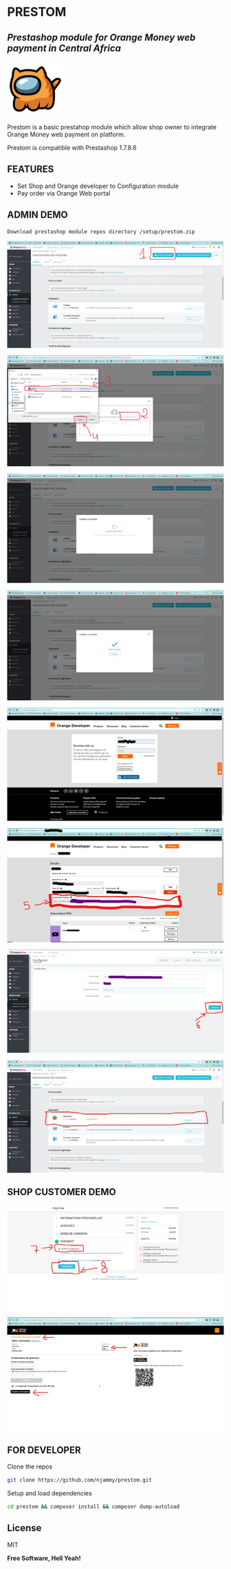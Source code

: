 # PRESTOM

## _Prestashop module for Orange Money web payment in Central Africa_

![Prestom Logo](./logo.png)

Prestom is a basic prestahop module which allow shop owner to integrate Orange Money web payment on platform.

Prestom is compatible with Prestashop 1.7.8.6

## FEATURES

- Set Shop and Orange developer to Configuration module
- Pay order via Orange Web portal

## ADMIN DEMO

    Download prestashop module repos directory /setup/prestom.zip

![Prestom Demo 1](./demo_img/demo_1.png)

![Prestom Demo 2](./demo_img/demo_2.png)

![Prestom Demo 3](./demo_img/demo_3.png)

![Prestom Demo 4](./demo_img/demo_4.png)

![Prestom Demo 5](./demo_img/demo_5.png)

![Prestom Demo 6](./demo_img/demo_6.png)

![Prestom Demo 7](./demo_img/demo_7.png)

![Prestom Demo 8](./demo_img/demo_8.png)

## SHOP CUSTOMER DEMO

![Prestom Demo 7](./demo_img/demo_9.png)

![Prestom Demo 8](./demo_img/demo_10.png)

## FOR DEVELOPER

Clone the repos
```sh
git clone https://github.com/njammy/prestom.git
```

Setup and load dependencies
```sh
cd prestom && composer install && composer dump-autoload
```


## License

MIT

**Free Software, Hell Yeah!**